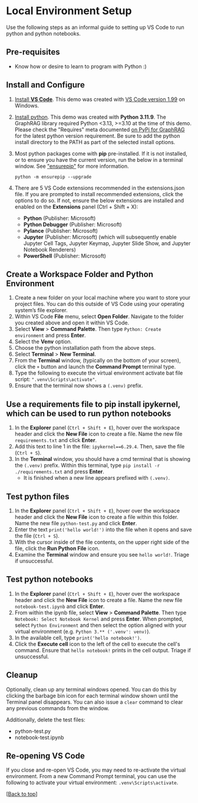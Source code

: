 # Local Environment Setup

Use the following steps as an informal guide to setting up VS Code to run python and python notebooks.

## Pre-requisites
- Know how or desire to learn to program with Python :)

## Install and Configure

1. [Install **VS Code**](https://code.visualstudio.com/). This demo was created with [VS Code version 1.99](https://code.visualstudio.com/updates/v1_99) on Windows.

1. [Install python](https://www.python.org/downloads/). This demo was created with **Python 3.11.9**. The GraphRAG library required Python <3.13, >=3.10 at the time of this demo. Please check the "Requires" meta documented [on PyPi for GraphRAG](https://pypi.org/project/graphrag/) for the latest python version requirement. Be sure to add the python install directory to the PATH as part of the selected install options.

1. Most python packages come with **pip** pre-installed. If it is not installed, or to ensure you have the current version, run the below in a terminal window. See ["ensurepip"](https://pip.pypa.io/en/stable/installation/#ensurepip) for more information.

    ```
    python -m ensurepip --upgrade
    ```

1. There are 5 VS Code extensions recommended in the extensions.json file. If you are prompted to install recommended extensions, click the options to do so. If not, ensure the below extensions are installed and enabled on the **Extensions** panel (Ctrl + Shift + X): 

    - **Python** (Publisher: Microsoft)
    - **Python Debugger** (Publisher: Microsoft)
    - **Pylance** (Publisher: Microsoft)
    - **Jupyter** (Publisher: Microsoft)  (which will subsequently enable Jupyter Cell Tags, Jupyter Keymap, Jupyter Slide Show, and Jupyter Notebook Renderers)
    - **PowerShell** (Publisher: Microsoft)

## Create a Workspace Folder and Python Environment

1. Create a new folder on your local machine where you want to store your project files. You can do this outside of VS Code using your operating system’s file explorer.
1. Within VS Code **File** menu, select **Open Folder**. Navigate to the folder you created above and open it within VS Code.
1. Select **View** > **Command Palette**. Then type `Python: Create environment` and press **Enter**.
1. Select the **Venv** option.
1. Choose the python installation path from the above steps.
1. Select **Terminal** > **New Terminal**.
1. From the **Terminal** window, (typically on the bottom of your screen), click the `+` button and launch the **Command Prompt** terminal type.
1. Type the following to execute the virtual environment activate bat file script: `".venv\Scripts\activate"`.
1. Ensure that the terminal now shows a `(.venv)` prefix. 

## Use a requirements file to pip install ipykernel, which can be used to run python notebooks

1. In the **Explorer** panel (```Ctrl + Shift + E```), hover over the workspace header and click the **New File** icon to create a file. Name the new file `requirements.txt` and click **Enter**.
1. Add this text to line 1 in the file: `ipykernel==6.29.4`. Then, save the file (`Ctrl + S`).
1. In the **Terminal** window, you should have a cmd terminal that is showing the `(.venv)` prefix. Within this terminal, type `pip install -r ./requirements.txt` and press **Enter**.
    - It is finished when a new line appears prefixed with `(.venv)`.

## Test python files

1. In the **Explorer** panel (```Ctrl + Shift + E```), hover over the workspace header and click the **New File** icon to create a file within this folder. Name the new file `python-test.py` and click **Enter**.
1. Enter the text `print('hello world!')` into the file when it opens and save the file (`Ctrl + S`).
1. With the cursor inside of the file contents, on the upper right side of the file, click the **Run Python File** icon.
1. Examine the **Terminal** window and ensure you see `hello world!`. Triage if unsuccessful.

## Test python notebooks

1. In the **Explorer** panel (```Ctrl + Shift + E```), hover over the workspace header and click the **New File** icon to create a file. Name the new file `notebook-test.ipynb` and click **Enter**.
1. From within the ipynb file, select **View** > **Command Palette**. Then type `Notebook: Select Notebook Kernel` and press **Enter**. When prompted, select `Python Environment` and then select the option aligned with your virtual environment (e.g. `Python 3.** ('.venv': venv)`).
1. In the available cell, type `print('hello notebook!')`.
1. Click the **Execute cell** icon to the left of the cell to execute the cell's command. Ensure that `hello notebook!` prints in the cell output. Triage if unsuccessful.

## Cleanup 

Optionally, clean up any terminal windows opened. You can do this by clicking the barbage bin icon for each terminal window shown until the Terminal panel disappears. You can also issue a `clear` command to clear any previous commands from the window. 

Additionally, delete the test files:
- python-test.py
- notebook-test.ipynb

## Re-opening VS Code

If you close and re-open VS Code, you may need to re-activate the virtual environment. From a new Command Prompt terminal, you can use the following to activate your virtual environment: `.venv\Scripts\activate`.

[[Back to top](#local-environment-setup)]
